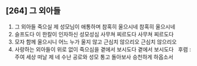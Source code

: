 ## [264] 그 외아들

1) 그 외아들 죽으실 제 성모님이 애통하며 참혹히 울으시네 참혹히 울으시네   
2) 슬프도다 이 한칼이 인자하신 성모성심 사무쳐 찌르도다 사무쳐 찌르도다  
3) 모자 함께 울으시니 어느 누가 울지 않고 근심치 않으리오 근심치 않으리오  
4) 사랑하는 외아들이 위로 없이 죽으심을 곁에서 보시도다 곁에서 보시도다  
후렴 : 주여 세상 떠날 제 네 수난 공로와 성모 통고 돌아보사 승천하게 하옵소서
